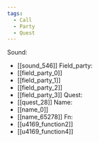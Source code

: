```yaml
---
tags:
  - Call
  - Party
  - Quest
---
```

Sound:
- [[sound_546]]
Field_party:
- [[field_party_0]]
- [[field_party_1]]
- [[field_party_2]]
- [[field_party_3]]
Quest:
- [[quest_28]]
Name:
- [[name_0]]
- [[name_65278]]
Fn:
- [[u4169_function2]]
- [[u4169_function4]]
